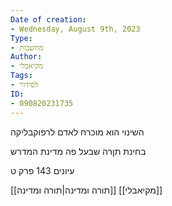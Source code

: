 ```yaml
---
Date of creation:
- Wednesday, August 9th, 2023
Type:
- מחשבות
Author:
- מקיאבלי
Tags:
- לסידור
ID:
- 090820231735
---
```


השינוי הוא מוכרח
לאדם
לרפוקבליקה

בחינת תןרה שבעל פה
מדינת המדרש


עיונים 143
פרק ט


[[תורה ומדינה|תורה ומדינה]]
[[מקיאבלי]]
